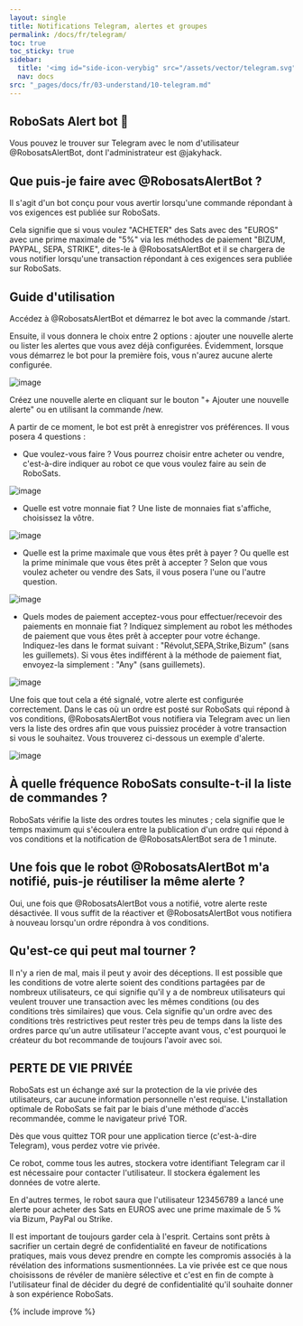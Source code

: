 ```yaml
---
layout: single
title: Notifications Telegram, alertes et groupes
permalink: /docs/fr/telegram/
toc: true
toc_sticky: true
sidebar:
  title: '<img id="side-icon-verybig" src="/assets/vector/telegram.svg"/>Telegram'
  nav: docs
src: "_pages/docs/fr/03-understand/10-telegram.md"
---
```


<!-- Cover: telegram notification bot: how to enable (on phone and desktop). What are the privacy trade offs. Alert bot (Jacky). Telegram public support group, different language group. Warning: never reply to privates. Never share your robot token -->

## **RoboSats Alert bot 🔔**

Vous pouvez le trouver sur Telegram avec le nom d'utilisateur @RobosatsAlertBot, dont l'administrateur est @jakyhack.

## **Que puis-je faire avec @RobosatsAlertBot ?**

Il s'agit d'un bot conçu pour vous avertir lorsqu'une commande répondant à vos exigences est publiée sur RoboSats.

Cela signifie que si vous voulez "ACHETER" des Sats avec des "EUROS" avec une prime maximale de "5%" via les méthodes de paiement "BIZUM, PAYPAL, SEPA, STRIKE", dites-le à @RobosatsAlertBot et il se chargera de vous notifier lorsqu'une transaction répondant à ces exigences sera publiée sur RoboSats.

## **Guide d'utilisation**

Accédez à @RobosatsAlertBot et démarrez le bot avec la commande /start.

Ensuite, il vous donnera le choix entre 2 options : ajouter une nouvelle alerte ou lister les alertes que vous avez déjà configurées. Évidemment, lorsque vous démarrez le bot pour la première fois, vous n'aurez aucune alerte configurée.

![image](https://user-images.githubusercontent.com/47178010/170114653-f1d22f61-1db3-4a6a-b38c-5542a1b76648.png)

Créez une nouvelle alerte en cliquant sur le bouton "+ Ajouter une nouvelle alerte" ou en utilisant la commande /new.

A partir de ce moment, le bot est prêt à enregistrer vos préférences. Il vous posera 4 questions :
- Que voulez-vous faire ? Vous pourrez choisir entre acheter ou vendre, c'est-à-dire indiquer au robot ce que vous voulez faire au sein de RoboSats.

![image](https://user-images.githubusercontent.com/47178010/170114706-a4226028-50a5-414e-8ae8-c44f90833ff6.png)

- Quelle est votre monnaie fiat ? Une liste de monnaies fiat s'affiche, choisissez la vôtre.

![image](https://user-images.githubusercontent.com/47178010/170114837-3e83f1c9-035a-4b59-8c8e-043f77995a33.png)

- Quelle est la prime maximale que vous êtes prêt à payer ? Ou quelle est la prime minimale que vous êtes prêt à accepter ? Selon que vous voulez acheter ou vendre des Sats, il vous posera l'une ou l'autre question.

![image](https://user-images.githubusercontent.com/47178010/170115618-66117113-e702-4faa-b02d-a8101244f7da.png)

- Quels modes de paiement acceptez-vous pour effectuer/recevoir des paiements en monnaie fiat ? Indiquez simplement au robot les méthodes de paiement que vous êtes prêt à accepter pour votre échange. Indiquez-les dans le format suivant : "Révolut,SEPA,Strike,Bizum" (sans les guillemets). Si vous êtes indifférent à la méthode de paiement fiat, envoyez-la simplement : "Any" (sans guillemets).

![image](https://user-images.githubusercontent.com/47178010/170115693-7378b25a-93af-4ad3-ad7e-d0185364003d.png)

Une fois que tout cela a été signalé, votre alerte est configurée correctement. Dans le cas où un ordre est posté sur RoboSats qui répond à vos conditions, @RobosatsAlertBot vous notifiera via Telegram avec un lien vers la liste des ordres afin que vous puissiez procéder à votre transaction si vous le souhaitez. Vous trouverez ci-dessous un exemple d'alerte.

![image](https://user-images.githubusercontent.com/47178010/170116003-6316c10a-0c6f-44bc-8eb6-17a1df8e1f3f.png)

## **À quelle fréquence RoboSats consulte-t-il la liste de commandes ?**

RoboSats vérifie la liste des ordres toutes les minutes ; cela signifie que le temps maximum qui s'écoulera entre la publication d'un ordre qui répond à vos conditions et la notification de @RobosatsAlertBot sera de 1 minute.

## **Une fois que le robot @RobosatsAlertBot m'a notifié, puis-je réutiliser la même alerte ?**

Oui, une fois que @RobosatsAlertBot vous a notifié, votre alerte reste désactivée. Il vous suffit de la réactiver et @RobosatsAlertBot vous notifiera à nouveau lorsqu'un ordre répondra à vos conditions.

## **Qu'est-ce qui peut mal tourner ?**

Il n'y a rien de mal, mais il peut y avoir des déceptions. Il est possible que les conditions de votre alerte soient des conditions partagées par de nombreux utilisateurs, ce qui signifie qu'il y a de nombreux utilisateurs qui veulent trouver une transaction avec les mêmes conditions (ou des conditions très similaires) que vous. Cela signifie qu'un ordre avec des conditions très restrictives peut rester très peu de temps dans la liste des ordres parce qu'un autre utilisateur l'accepte avant vous, c'est pourquoi le créateur du bot recommande de toujours l'avoir avec soi.

## **PERTE DE VIE PRIVÉE**

RoboSats est un échange axé sur la protection de la vie privée des utilisateurs, car aucune information personnelle n'est requise. L'installation optimale de RoboSats se fait par le biais d'une méthode d'accès recommandée, comme le navigateur privé TOR.

Dès que vous quittez TOR pour une application tierce (c'est-à-dire Telegram), vous perdez votre vie privée.

Ce robot, comme tous les autres, stockera votre identifiant Telegram car il est nécessaire pour contacter l'utilisateur. Il stockera également les données de votre alerte.

En d'autres termes, le robot saura que l'utilisateur 123456789 a lancé une alerte pour acheter des Sats en EUROS avec une prime maximale de 5 % via Bizum, PayPal ou Strike.

Il est important de toujours garder cela à l'esprit. Certains sont prêts à sacrifier un certain degré de confidentialité en faveur de notifications pratiques, mais vous devez prendre en compte les compromis associés à la révélation des informations susmentionnées. La vie privée est ce que nous choisissons de révéler de manière sélective et c'est en fin de compte à l'utilisateur final de décider du degré de confidentialité qu'il souhaite donner à son expérience RoboSats.

{% include improve %}
